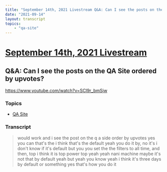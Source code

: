 ```yaml
---
title: "September 14th, 2021 Livestream Q&A: Can I see the posts on the QA Site ordered by upvotes?"
date: "2021-09-14"
layout: transcript
topics:
    - "qa-site"
---
```

# [September 14th, 2021 Livestream](../2021-09-14.md)
## Q&A: Can I see the posts on the QA Site ordered by upvotes?
https://www.youtube.com/watch?v=SCl9r_bmSjw

### Topics
* [QA Site](../topics/qa-site.md)

### Transcript

> would work and i see the post on the q a side order by upvotes yes you can that's the i think that's the default yeah you do it by, no it's i don't know if it's default but you you set the the filters to all time, and then, top i think it is top power top yeah yeah nani machine maybe it's not that by default yeah but yeah you know yeah i think it's three days by default or something yes that's how you do it

